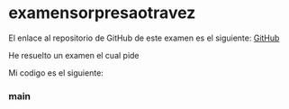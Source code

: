 # examensorpresaotravez

El enlace al repositorio de GitHub de este examen es el siguiente: [GitHub](https://github.com/jzazooro/examensorpresaotravez.git)

He resuelto un examen el cual pide

Mi codigo es el siguiente: 

### main

```

```

### 

```

```

### 

```

```

### 

```

```
